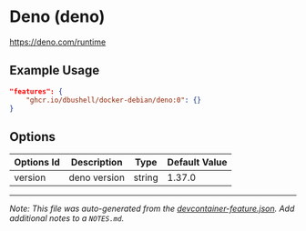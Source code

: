 
# Deno (deno)

https://deno.com/runtime

## Example Usage

```json
"features": {
    "ghcr.io/dbushell/docker-debian/deno:0": {}
}
```

## Options

| Options Id | Description | Type | Default Value |
|-----|-----|-----|-----|
| version | deno version | string | 1.37.0 |



---

_Note: This file was auto-generated from the [devcontainer-feature.json](https://github.com/dbushell/docker-debian/blob/main/devcontainer/features/deno/devcontainer-feature.json).  Add additional notes to a `NOTES.md`._
